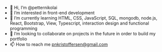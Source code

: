 - 👋 Hi, I’m @petternikolai
- 👀 I’m interested in front-end development
- 🌱 I’m currently learning HTML, CSS, JavaScript, SQL, mongodb, node.js, React, Bootstrap, View, Typescript, interaction design and functional programming
- 💞️ I’m looking to collaborate on projects in the future in order to build my portfolio
- 📫 How to reach me pnkristoffersen@gmail.com

<!---
petternikolai/petternikolai is a ✨ special ✨ repository because its `README.md` (this file) appears on your GitHub profile.
You can click the Preview link to take a look at your changes.
--->
